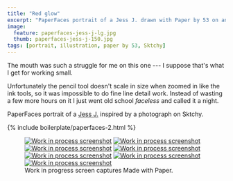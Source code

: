 ```yaml
---
title: "Red glow"
excerpt: "PaperFaces portrait of a Jess J. drawn with Paper by 53 on an iPad."
image: 
  feature: paperfaces-jess-j-lg.jpg
  thumb: paperfaces-jess-j-150.jpg
tags: [portrait, illustration, paper by 53, Sktchy]
---
```


The mouth was such a struggle for me on this one --- I suppose that's what I get for working small.

Unfortunately the pencil tool doesn't scale in size when zoomed in like the ink tools, so it was impossible to do fine line detail work. Instead of wasting a few more hours on it I just went old school *faceless* and called it a night.

PaperFaces portrait of a [Jess J.](http://sktchy.com/pFAWd) inspired by a photograph on Sktchy.

{% include boilerplate/paperfaces-2.html %}

<figure class="third">
  <a href="{{ site.url }}/images/paperfaces-jess-j-process-1-lg.jpg"><img src="{{ site.url }}/images/paperfaces-jess-j-process-1-600.jpg" alt="Work in process screenshot"></a>
  <a href="{{ site.url }}/images/paperfaces-jess-j-process-2-lg.jpg"><img src="{{ site.url }}/images/paperfaces-jess-j-process-2-600.jpg" alt="Work in process screenshot"></a>
  <a href="{{ site.url }}/images/paperfaces-jess-j-process-3-lg.jpg"><img src="{{ site.url }}/images/paperfaces-jess-j-process-3-600.jpg" alt="Work in process screenshot"></a>
  <a href="{{ site.url }}/images/paperfaces-jess-j-process-4-lg.jpg"><img src="{{ site.url }}/images/paperfaces-jess-j-process-4-600.jpg" alt="Work in process screenshot"></a>
  <a href="{{ site.url }}/images/paperfaces-jess-j-process-5-lg.jpg"><img src="{{ site.url }}/images/paperfaces-jess-j-process-5-600.jpg" alt="Work in process screenshot"></a>
  <a href="{{ site.url }}/images/paperfaces-jess-j-process-6-lg.jpg"><img src="{{ site.url }}/images/paperfaces-jess-j-process-6-600.jpg" alt="Work in process screenshot"></a>
  <a href="{{ site.url }}/images/paperfaces-jess-j-process-7-lg.jpg"><img src="{{ site.url }}/images/paperfaces-jess-j-process-7-600.jpg" alt="Work in process screenshot"></a>
  <figcaption>Work in progress screen captures Made with Paper.</figcaption>
</figure>

